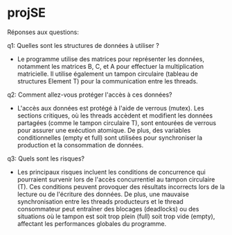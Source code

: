 # projSE
Réponses aux questions:

q1: Quelles sont les structures de données à utiliser ?
- Le programme utilise des matrices pour représenter les données, notamment les matrices B, C, et A pour effectuer la multiplication matricielle. Il utilise également un tampon circulaire (tableau de structures Element T) pour la communication entre les threads.

q2: Comment allez-vous protéger l'accès à ces données?
- L'accès aux données est protégé à l'aide de verrous (mutex). Les sections critiques, où les threads accèdent et modifient les données partagées (comme le tampon circulaire T), sont entourées de verrous pour assurer une exécution atomique. De plus, des variables conditionnelles (empty et full) sont utilisées pour synchroniser la production et la consommation de données.

q3: Quels sont les risques?
- Les principaux risques incluent les conditions de concurrence qui pourraient survenir lors de l'accès concurrentiel au tampon circulaire (T). Ces conditions peuvent provoquer des résultats incorrects lors de la lecture ou de l'écriture des données. De plus, une mauvaise synchronisation entre les threads producteurs et le thread consommateur peut entraîner des blocages (deadlocks) ou des situations où le tampon est soit trop plein (full) soit trop vide (empty), affectant les performances globales du programme.
